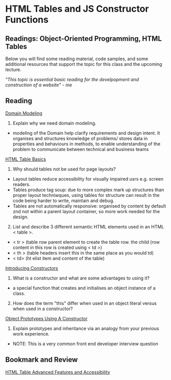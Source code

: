 # HTML Tables and JS Constructor Functions

## Readings: Object-Oriented Programming, HTML Tables
Below you will find some reading material, code samples, and some additional resources that support the topic for this class and the upcoming lecture.

*"This topic is essential basic reading for the develpopment and construction of a website" - me*

## Reading
[Domain Modeling](https://github.com/codefellows/domain_modeling#domain-modeling)

1. Explain why we need domain modeling.
 - modeling of the Domain help clarify requirements and design intent.  It organises and structures knowledge of problems/ stores data in properties and behaviours in methods, to enable understanding of the problem to communicate between technical and business teams

[HTML Table Basics](https://developer.mozilla.org/en-US/docs/Learn/HTML/Tables/Basics)

1. Why should tables not be used for page layouts?
 - Layout tables reduce accessibility for visually impaired usrs e.g. screen readers.
  - Tables produce tag soup: due to more complex mark up structures than proper layout techniwques, using tables for structure can result in the code being harder to write, maintain and debug.
   - Tables are not automatically responsive: organised by content by default znd not within a parent layout container, so more work needed for the design.

2. List and describe 3 different semantic HTML elements used in an HTML < table >.
 - < tr > (table row parent element to create the table row.  the child (row content in this row is created using < td >)
  - < th > (table headers insert this in the same place as you would td)
   - < td> (ht elist item and content of the table)
    
[Introducing Constructors](https://developer.mozilla.org/en-US/docs/Learn/JavaScript/Objects/Basics#introducing_constructors)

1. What is a constructor and what are some advantages to using it?
 - a special function that creates and initialises an object instance of a class.

2. How does the term "this" differ when used in an object literal versus when used in a constructor?

[Object Prototypes Using A Constructor](https://ui.dev/beginners-guide-to-javascript-prototype)

1. Explain prototypes and inheritance via an analogy from your previous work experience.
 - NOTE: This is a very common front end developer interview question

## Bookmark and Review
[HTML Table Advanced Features and Accessibility](https://developer.mozilla.org/en-US/docs/Learn/HTML/Tables/Advanced)

